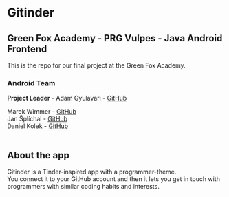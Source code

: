 # Gitinder
## Green Fox Academy - PRG Vulpes - Java Android Frontend
This is the repo for our final project at the Green Fox Academy.  
### Android Team
**Project Leader** - Adam Gyulavari - [GitHub](https://github.com/adamgyulavari)

Marek Wimmer - [GitHub](https://github.com/WimmermM)  
Jan Šplíchal - [GitHub](https://github.com/Splichus)  
Daniel Kolek - [GitHub](https://github.com/kolekd)
<br><br>
## About the app
Gitinder is a Tinder-inspired app with a programmer-theme.  
You connect it to your GitHub account and then it lets you get in touch with programmers with similar coding habits and interests.
